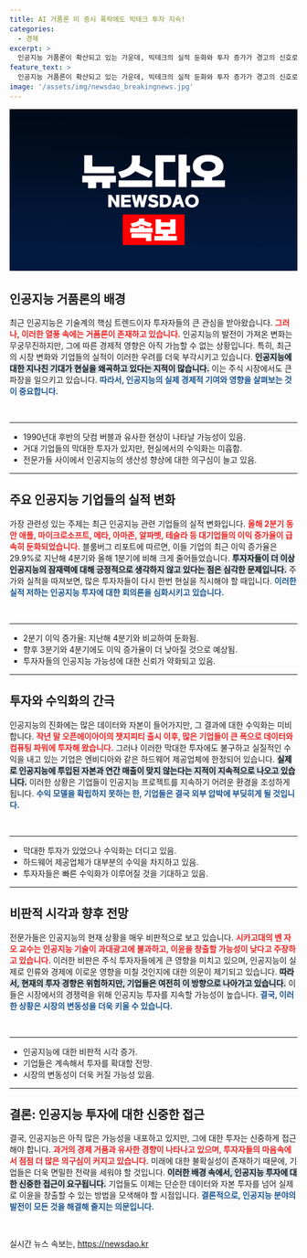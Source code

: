```yaml
---
title: AI 거품론 미 증시 폭락에도 빅테크 투자 지속!
categories:
  - 경제
excerpt: >
  인공지능 거품론이 확산되고 있는 가운데, 빅테크의 실적 둔화와 투자 증가가 경고의 신호로 작용하고 있다. 심지어 전문가들은 자금 투입에 비해 수익화가 부족하다며 향후 위기를 예고하고 있다. 과연 이들 기업의 인공지능 투자가 성공으로 이어질지 주목된다!
feature_text: >
  인공지능 거품론이 확산되고 있는 가운데, 빅테크의 실적 둔화와 투자 증가가 경고의 신호로 작용하고 있다. 심지어 전문가들은 자금 투입에 비해 수익화가 부족하다며 향후 위기를 예고하고 있다. 과연 이들 기업의 인공지능 투자가 성공으로 이어질지 주목된다!
image: '/assets/img/newsdao_breakingnews.jpg'
---
```


<p><img src="/assets/img/newsdao_breakingnews.jpg" alt="ranknews 속보" /></p>

<h2 data-ke-size="size26">인공지능 거품론의 배경</h2>

<p data-ke-size="size16">최근 인공지능은 기술계의 핵심 트렌드이자 투자자들의 큰 관심을 받아왔습니다. <b><span style="color: #ee2323;">그러나, 이러한 열풍 속에는 거품론이 존재하고 있습니다.</span></b> 인공지능의 발전이 가져온 변화는 무궁무진하지만, 그에 따른 경제적 영향은 아직 가늠할 수 없는 상황입니다. 특히, 최근의 시장 변화와 기업들의 실적이 이러한 우려를 더욱 부각시키고 있습니다. <b><span style="background-color: #21538527;">인공지능에 대한 지나친 기대가 현실을 왜곡하고 있다는 지적이 많습니다.</span></b> 이는 주식 시장에서도 큰 파장을 일으키고 있습니다. <b><span style="color: #1a5490;">따라서, 인공지능의 실제 경제적 기여와 영향을 살펴보는 것이 중요합니다.</span></b></p>

<p data-ke-size="size16">&nbsp;</p>

<hr />

<ul>
<li>1990년대 후반의 닷컴 버블과 유사한 현상이 나타날 가능성이 있음.</li>
<li>거대 기업들의 막대한 투자가 있지만, 현실에서의 수익화는 미흡함.</li>
<li>전문가들 사이에서 인공지능의 생산성 향상에 대한 의구심이 늘고 있음.</li>
</ul>

<hr />

<h2 data-ke-size="size26">주요 인공지능 기업들의 실적 변화</h2>

<p data-ke-size="size16">가장 관련성 있는 주제는 최근 인공지능 관련 기업들의 실적 변화입니다. <b><span style="color: #ee2323;">올해 2분기 동안 애플, 마이크로소프트, 메타, 아마존, 알파벳, 테슬라 등 대기업들의 이익 증가율이 급속히 둔화되었습니다.</span></b> 블룸버그 리포트에 따르면, 이들 기업의 최근 이익 증가율은 29.9%로 지난해 4분기와 올해 1분기에 비해 크게 줄어들었습니다. <b><span style="background-color: #21538527;">투자자들이 더 이상 인공지능의 잠재력에 대해 긍정적으로 생각하지 않고 있다는 점은 심각한 문제입니다.</span></b> 주가와 실적을 따져보면, 많은 투자자들이 다시 한번 현실을 직시해야 할 때입니다. <b><span style="color: #1a5490;">이러한 실적 저하는 인공지능 투자에 대한 회의론을 심화시키고 있습니다.</span></b></p>

<p data-ke-size="size16">&nbsp;</p>

<hr />

<ul>
<li>2분기 이익 증가율: 지난해 4분기와 비교하여 둔화됨.</li>
<li>향후 3분기와 4분기에도 이익 증가율이 더 낮아질 것으로 예상됨.</li>
<li>투자자들의 인공지능 가능성에 대한 신뢰가 약화되고 있음.</li>
</ul>

<hr />

<h2 data-ke-size="size26">투자와 수익화의 간극</h2>

<p data-ke-size="size16">인공지능의 진화에는 많은 데이터와 자본이 들어가지만, 그 결과에 대한 수익화는 미비합니다. <b><span style="color: #ee2323;">작년 말 오픈에이아이의 챗지피티 출시 이후, 많은 기업들이 큰 폭으로 데이터와 컴퓨팅 파워에 투자해 왔습니다.</span></b> 그러나 이러한 막대한 투자에도 불구하고 실질적인 수익을 내고 있는 기업은 엔비디아와 같은 하드웨어 제공업체에 한정되어 있습니다. <b><span style="background-color: #21538527;">실제로 인공지능에 투입된 자본과 연간 매출이 맞지 않는다는 지적이 지속적으로 나오고 있습니다.</span></b> 이러한 상황은 기업들이 인공지능 프로젝트를 지속하기 어려운 환경을 조성하게 됩니다. <b><span style="color: #1a5490;">수익 모델을 확립하지 못하는 한, 기업들은 결국 외부 압박에 부딪히게 될 것입니다.</span></b></p>

<p data-ke-size="size16">&nbsp;</p>

<hr />

<ul>
<li>막대한 투자가 있었으나 수익화는 더디고 있음.</li>
<li>하드웨어 제공업체가 대부분의 수익을 차지하고 있음.</li>
<li>투자자들은 빠른 수익화가 이루어질 것을 기대하고 있음.</li>
</ul>

<hr />

<h2 data-ke-size="size26">비판적 시각과 향후 전망</h2>

<p data-ke-size="size16">전문가들은 인공지능의 현재 상황을 매우 비판적으로 보고 있습니다. <b><span style="color: #ee2323;">시카고대의 벤 자오 교수는 인공지능 기술이 과대광고에 불과하고, 이윤을 창출할 가능성이 낮다고 주장하고 있습니다.</span></b> 이러한 비판은 주식 투자자들에게 큰 영향을 미치고 있으며, 인공지능이 실제로 인류와 경제에 이로운 영향을 미칠 것인지에 대한 의문이 제기되고 있습니다. <b><span style="background-color: #21538527;">따라서, 현재의 투자 경향은 위험하지만, 기업들은 여전히 이 방향으로 나아가고 있습니다.</span></b> 이들은 시장에서의 경쟁력을 위해 인공지능 투자를 지속할 가능성이 높습니다. <b><span style="color: #1a5490;">결국, 이러한 상황은 시장의 변동성을 더욱 키울 수 있습니다.</span></b></p>

<p data-ke-size="size16">&nbsp;</p>

<hr />

<ul>
<li>인공지능에 대한 비판적 시각 증가.</li>
<li>기업들은 계속해서 투자를 확대할 전망.</li>
<li>시장의 변동성이 더욱 커질 가능성 있음.</li>
</ul>

<hr />

<h2 data-ke-size="size26">결론: 인공지능 투자에 대한 신중한 접근</h2>

<p data-ke-size="size16">결국, 인공지능은 아직 많은 가능성을 내포하고 있지만, 그에 대한 투자는 신중하게 접근해야 합니다. <b><span style="color: #ee2323;">과거의 경제 거품과 유사한 경향이 나타나고 있으며, 투자자들의 마음속에서 점점 더 많은 의구심이 커지고 있습니다.</span></b> 미래에 대한 불확실성이 존재하기 때문에, 기업들은 더욱 면밀한 전략을 세워야 할 것입니다. <b><span style="background-color: #21538527;">이러한 배경 속에서, 인공지능 투자에 대한 신중한 접근이 요구됩니다.</span></b> 기업들도 이제는 단순한 데이터와 자본 투자를 넘어 실제로 이윤을 창출할 수 있는 방법을 모색해야 할 시점입니다. <b><span style="color: #1a5490;">결론적으로, 인공지능 분야의 발전이 모든 것을 해결해 줄지는 의문입니다.</span></b></p>

<p data-ke-size="size16">&nbsp;</p>
실시간 뉴스 속보는, <a href="https://newsdao.kr" rel="dofollow">https://newsdao.kr</a>


